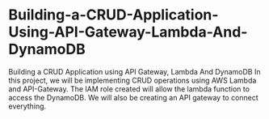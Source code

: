 # Building-a-CRUD-Application-Using-API-Gateway-Lambda-And-DynamoDB
Building a CRUD Application using API Gateway, Lambda And DynamoDB
In this project, we will be implementing CRUD operations using AWS Lambda and API-Gateway.
The IAM role created will allow the lambda function to access the DynamoDB.
We will also be creating an API gateway to connect everything.

